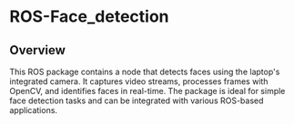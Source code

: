 # ROS-Face_detection

## Overview
 This ROS package contains a node that detects faces using the laptop's integrated camera. It captures video streams, processes frames with OpenCV, and identifies faces in real-time. The package is ideal for simple face detection tasks and can be integrated with various ROS-based applications.
